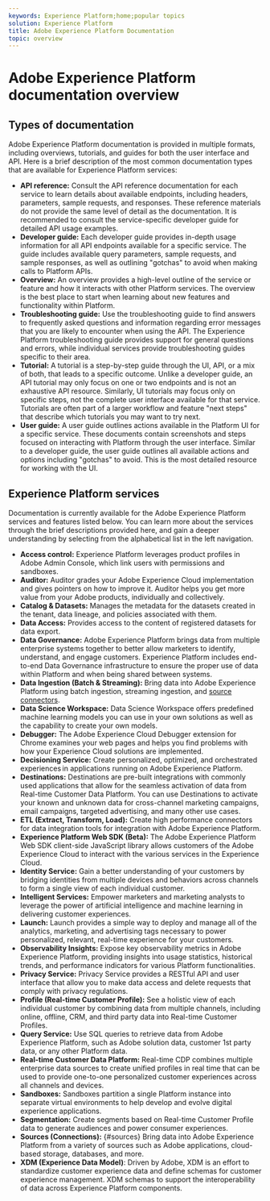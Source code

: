 ```yaml
---
keywords: Experience Platform;home;popular topics
solution: Experience Platform
title: Adobe Experience Platform Documentation
topic: overview
---
```


# Adobe Experience Platform documentation overview

## Types of documentation

Adobe Experience Platform documentation is provided in multiple formats, including overviews, tutorials, and guides for both the user interface and API. Here is a brief description of the most common documentation types that are available for Experience Platform services:

* **API reference:** Consult the API reference documentation for each service to learn details about available endpoints, including headers, parameters, sample requests, and responses. These reference materials do not provide the same level of detail as the documentation. It is recommended to consult the service-specific developer guide for detailed API usage examples.
* **Developer guide:** Each developer guide provides in-depth usage information for all API endpoints available for a specific service. The guide includes available query parameters, sample requests, and sample responses, as well as outlining "gotchas" to avoid when making calls to Platform APIs.
* **Overview:** An overview provides a high-level outline of the service or feature and how it interacts with other Platform services. The overview is the best place to start when learning about new features and functionality within Platform.
* **Troubleshooting guide:** Use the troubleshooting guide to find answers to frequently asked questions and information regarding error messages that you are likely to encounter when using the API. The Experience Platform troubleshooting guide provides support for general questions and errors, while individual services provide troubleshooting guides specific to their area.
* **Tutorial:** A tutorial is a step-by-step guide through the UI, API, or a mix of both, that leads to a specific outcome. Unlike a developer guide, an API tutorial may only focus on one or two endpoints and is not an exhaustive API resource. Similarly, UI tutorials may focus only on specific steps, not the complete user interface available for that service. Tutorials are often part of a larger workflow and feature "next steps" that describe which tutorials you may want to try next.
* **User guide:** A user guide outlines actions available in the Platform UI for a specific service. These documents contain screenshots and steps focused on interacting with Platform through the user interface. Similar to a developer guide, the user guide outlines all available actions and options including "gotchas" to avoid. This is the most detailed resource for working with the UI.

## Experience Platform services

Documentation is currently available for the Adobe Experience Platform services and features listed below. You can learn more about the services through the brief descriptions provided here, and gain a deeper understanding by selecting from the alphabetical list in the left navigation.

* **Access control:** Experience Platform leverages product profiles in Adobe Admin Console, which link users with permissions and sandboxes. 
* **Auditor:** Auditor grades your Adobe Experience Cloud implementation and gives pointers on how to improve it. Auditor helps you get more value from your Adobe products, individually and collectively.
* **Catalog & Datasets:** Manages the metadata for the datasets created in the tenant, data lineage, and policies associated with them.
* **Data Access:** Provides access to the content of registered datasets for data export.
* **Data Governance:** Adobe Experience Platform brings data from multiple enterprise systems together to better allow marketers to identify, understand, and engage customers. Experience Platform includes end-to-end Data Governance infrastructure to ensure the proper use of data within Platform and when being shared between systems.
* **Data Ingestion (Batch & Streaming):** Bring data into Adobe Experience Platform using batch ingestion, streaming ingestion, and [source connectors](#sources).
* **Data Science Workspace:** Data Science Workspace offers predefined machine learning models you can use in your own solutions as well as the capability to create your own models.
* **Debugger:** The Adobe Experience Cloud Debugger extension for Chrome examines your web pages and helps you find problems with how your Experience Cloud solutions are implemented.
* **Decisioning Service:** Create personalized, optimized, and orchestrated experiences in applications running on Adobe Experience Platform.
* **Destinations:** Destinations are pre-built integrations with commonly used applications that allow for the seamless activation of data from Real-time Customer Data Platform. You can use Destinations to activate your known and unknown data for cross-channel marketing campaigns, email campaigns, targeted advertising, and many other use cases.
* **ETL (Extract, Transform, Load):** Create high performance connectors for data integration tools for integration with Adobe Experience Platform.
* **Experience Platform Web SDK (Beta):** The Adobe Experience Platform Web SDK client-side JavaScript library allows customers of the Adobe Experience Cloud to interact with the various services in the Experience Cloud.
* **Identity Service:** Gain a better understanding of your customers by bridging identities from multiple devices and behaviors across channels to form a single view of each individual customer.
* **Intelligent Services:** Empower marketers and marketing analysts to leverage the power of artificial intelligence and machine learning in delivering customer experiences.
* **Launch:** Launch provides a simple way to deploy and manage all of the analytics, marketing, and advertising tags necessary to power personalized, relevant, real-time experience for your customers.
* **Observability Insights:** Expose key observability metrics in Adobe Experience Platform, providing insights into usage statistics, historical trends, and performance indicators for various Platform functionalities.
* **Privacy Service:** Privacy Service provides a RESTful API and user interface that allow you to make data access and delete requests that comply with privacy regulations.
* **Profile (Real-time Customer Profile):** See a holistic view of each individual customer by combining data from multiple channels, including online, offline, CRM, and third party data into Real-time Customer Profiles.
* **Query Service:** Use SQL queries to retrieve data from Adobe Experience Platform, such as Adobe solution data, customer 1st party data, or any other Platform data.
* **Real-time Customer Data Platform:** Real-time CDP combines multiple enterprise data sources to create unified profiles in real time that can be used to provide one-to-one personalized customer experiences across all channels and devices.
* **Sandboxes:** Sandboxes partition a single Platform instance into separate virtual environments to help develop and evolve digital experience applications.
* **Segmentation:** Create segments based on Real-time Customer Profile data to generate audiences and power consumer experiences.
* **Sources (Connections):** {#sources} Bring data into Adobe Experience Platform from a variety of sources such as Adobe applications, cloud-based storage, databases, and more.
* **XDM (Experience Data Model)**: Driven by Adobe, XDM is an effort to standardize customer experience data and define schemas for customer experience management. XDM schemas to support the interoperability of data across Experience Platform components.